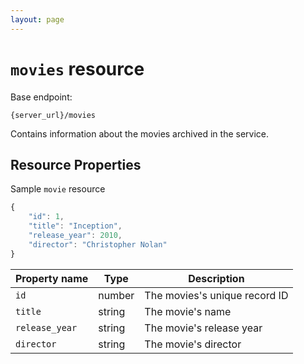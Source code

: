 ```yaml
---
layout: page
---
```

# `movies` resource

Base endpoint:

```shell
{server_url}/movies
```

Contains information about the movies archived in the service.

## Resource Properties

Sample `movie` resource

```js
{
    "id": 1,
    "title": "Inception",
    "release_year": 2010,
    "director": "Christopher Nolan"
}
```

| Property name | Type | Description |
| ------------- | ----------- | ----------- |
| `id` | number | The movies's unique record ID |
| `title` | string | The movie's name |
| `release_year` | string | The movie's release year |
| `director` | string | The movie's director |
